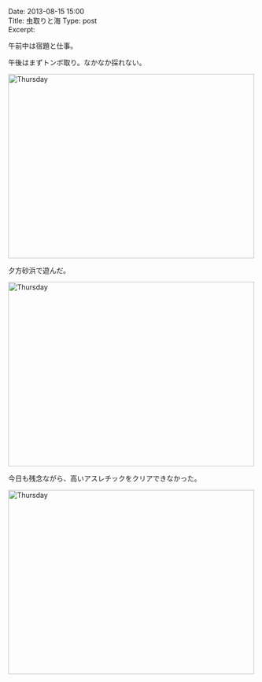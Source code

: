 Date: 2013-08-15 15:00  
Title: 虫取りと海
Type: post  
Excerpt:   

午前中は宿題と仕事。

午後はまずトンボ取り。なかなか採れない。

<a href="http://www.flickr.com/photos/hdknr/9567809854/" title="Thursday by hidelafoglia, on Flickr"><img src="https://farm8.staticflickr.com/7373/9567809854_3ecd29185d.jpg" width="500" height="375" alt="Thursday"></a>

夕方砂浜で遊んだ。

<a href="http://www.flickr.com/photos/hdknr/9567821554/" title="Thursday by hidelafoglia, on Flickr"><img src="https://farm6.staticflickr.com/5444/9567821554_1812655ebf.jpg" width="500" height="375" alt="Thursday"></a>

今日も残念ながら、高いアスレチックをクリアできなかった。

<a href="http://www.flickr.com/photos/hdknr/9565033217/" title="Thursday by hidelafoglia, on Flickr"><img src="https://farm8.staticflickr.com/7300/9565033217_b7cb4956c3.jpg" width="500" height="375" alt="Thursday"></a>
